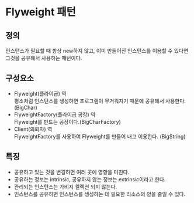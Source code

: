 # Flyweight 패턴
## 정의
인스턴스가 필요할 때 항상 new하지 않고, 이미 만들어진 인스턴스를 이용할 수 있다면 그것을 공유해서 사용하는 패턴이다.

## 구성요소
- Flyweight(플라이급) 역<br>
평소처럼 인스턴스를 생성하면 프로그램이 무거워지기 때문에 공유해서 사용한다. (BigChar)
- FlyweightFactory(플라이급 공장) 역<br>
Flyweight를 만드는 공장이다.(BigCharFactory)
- Client(의뢰자) 역<br>
FlyweightFactory를 사용하여 Flyweight를 만들어 내고 이용한다. (BigString)

## 특징
- 공유하고 있는 것을 변경하면 여러 곳에 영향을 미친다.
- 공유하는 정보는 intrinsic, 공유하지 않는 정보는 extrinsic이라고 한다.
- 관리되는 인스턴스는 가비지 컬렉션 되지 않는다.
- 인스턴스를 공유하면 인스턴스를 생성하는 데 필요한 리소스의 양을 줄일 수 있다.